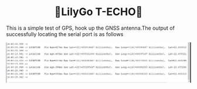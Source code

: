 <h1 align = "center">🌟LilyGo T-ECHO🌟</h1>

This is a simple test of GPS, hook up the GNSS antenna.The output of successfully locating the serial port is as follows


![](../../image/GPS.png)
